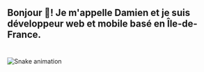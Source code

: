 <h2 align="left">Bonjour 👋! Je m'appelle Damien et je suis développeur web et mobile basé en Île-de-France.</h2>

###

<br clear="both">

<img src="https://raw.githubusercontent.com/maurodesouza/DamienReg/output/snake.svg" alt="Snake animation" />

###
